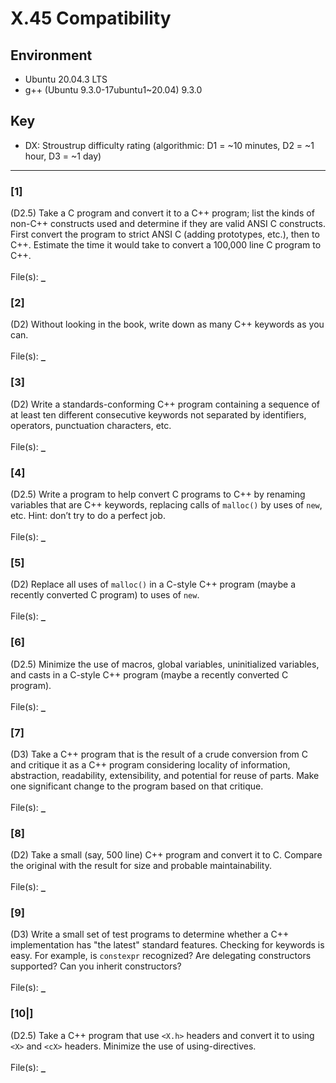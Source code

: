 # X.45 Compatibility

## Environment
- Ubuntu 20.04.3 LTS
- g++ (Ubuntu 9.3.0-17ubuntu1~20.04) 9.3.0

## Key
- DX: Stroustrup difficulty rating (algorithmic: D1 = ~10 minutes, D2 = ~1 hour, D3 = ~1 day)

---

### \[1\]
(D2.5) Take a C program and convert it to a C++ program; list the kinds of non-C++ constructs used and determine if they are valid ANSI C constructs. First convert the program to strict ANSI C (adding prototypes, etc.), then to C++. Estimate the time it would take to convert a 100,000 line C program to C++.\
\
File(s): [`_`](./)

### \[2\]
(D2) Without looking in the book, write down as many C++ keywords as you can.\
\
File(s): [`_`](./)

### \[3\]
(D2) Write a standards-conforming C++ program containing a sequence of at least ten different consecutive keywords not separated by identifiers, operators, punctuation characters, etc.\
\
File(s): [`_`](./)

### \[4\]
(D2.5) Write a program to help convert C programs to C++ by renaming variables that are C++ keywords, replacing calls of `malloc()` by uses of `new`, etc. Hint: don’t try to do a perfect job.\
\
File(s): [`_`](./)

### \[5\]
(D2) Replace all uses of `malloc()` in a C-style C++ program (maybe a recently converted C program) to uses of `new`.\
\
File(s): [`_`](./)

### \[6\]
(D2.5) Minimize the use of macros, global variables, uninitialized variables, and casts in a C-style C++ program (maybe a recently converted C program).\
\
File(s): [`_`](./)

### \[7\]
(D3) Take a C++ program that is the result of a crude conversion from C and critique it as a C++ program considering locality of information, abstraction, readability, extensibility, and potential for reuse of parts. Make one significant change to the program based on that critique.\
\
File(s): [`_`](./)

### \[8\]
(D2) Take a small (say, 500 line) C++ program and convert it to C. Compare the original with the result for size and probable maintainability.\
\
File(s): [`_`](./)

### \[9\]
(D3) Write a small set of test programs to determine whether a C++ implementation has "the latest" standard features. Checking for keywords is easy. For example, is `constexpr` recognized? Are delegating constructors supported? Can you inherit constructors?\
\
File(s): [`_`](./)

### \[10|]
(D2.5) Take a C++ program that use `<X.h>` headers and convert it to using `<X>` and `<cX>` headers. Minimize the use of using-directives.\
\
File(s): [`_`](./)
